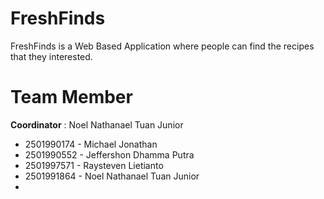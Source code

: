 # FreshFinds
FreshFinds is a Web Based Application where people can find the recipes that they interested.

# Team Member
**Coordinator** :  Noel Nathanael Tuan Junior
- 2501990174 - Michael Jonathan
- 2501990552 - Jeffershon Dhamma Putra
- 2501997571 - Raysteven Lietianto
- 2501991864 - Noel Nathanael Tuan Junior
- 
